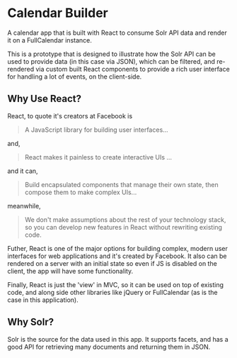 # Calendar Builder

A calendar app that is built with React to consume Solr API data and render it on a FullCalendar instance.

This is a prototype that is designed to illustrate how the Solr API can be used to provide data (in this case via JSON), which can be filtered, and re-rendered via custom built React components to provide a rich user interface for handling a lot of events, on the client-side.

## Why Use React?

React, to quote it's creators at Facebook is

  > A JavaScript library for building user interfaces...

and,

  > React makes it painless to create interactive UIs ...

and it can,

  > Build encapsulated components that manage their own state, then compose them to make complex UIs...

meanwhile, 

  > We don't make assumptions about the rest of your technology stack, so you can develop new features in React without rewriting existing code.

Futher, React is one of the major options for building complex, modern user interfaces for web applications and it's created by Facebook. It also can be rendered on a server with an initial state so even if JS is disabled on the client, the app will have some functionality.

Finally, React is just the 'view' in MVC, so it can be used on top of existing code, and along side other libraries like jQuery or FullCalendar (as is the case in this application).

## Why Solr?

Solr is the source for the data used in this app.  It supports facets, and has a good API for retrieving many documents and returning them in JSON.